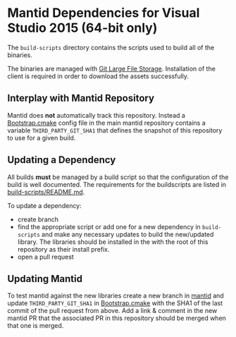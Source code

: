 Mantid Dependencies for Visual Studio 2015 (64-bit only)
========================================================

The `build-scripts` directory contains the scripts used to build all of the binaries.

The binaries are managed with [Git Large File Storage](https://git-lfs.github.com/). Installation of the client is required in order to download the assets successfully.

Interplay with Mantid Repository
--------------------------------

Mantid does **not** automatically track this repository. Instead a [Bootstrap.cmake](https://github.com/mantidproject/mantid/blob/master/buildconfig/CMake/Bootstrap.cmake) config file in the main mantid repository  contains a variable `THIRD_PARTY_GIT_SHA1` that defines the snapshot of this repository to use for a given build.

Updating a Dependency
---------------------

All builds **must** be managed by a build script so that the configuration of the build is well documented. The requirements for the
buildscripts are listed in [build-scripts/README.md](build-scripts/README.md).


To update a dependency:

* create branch
* find the appropriate script or add one for a new dependency in `build-scripts` and make any necessary updates to build the new/updated library. The libraries should be installed in the with the root of this repository as their install prefix.
* open a pull request

Updating Mantid
---------------

To test mantid against the new libraries create a new branch in [mantid](../../../mantid) and update `THIRD_PARTY_GIT_SHA1` in [Bootstrap.cmake](https://github.com/mantidproject/mantid/blob/master/buildconfig/CMake/Bootstrap.cmake) with the SHA1 of the last commit of the pull request from above. Add a link & comment in the new mantid PR that the associated PR in this repository should be merged when that one is merged.
